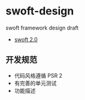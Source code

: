 # swoft-design

swoft framework design draft

- [swoft 2.0](swoft-v2/README.md)

## 开发规范

- 代码风格遵循 PSR 2
- 有完善的单元测试
- 功能描述


